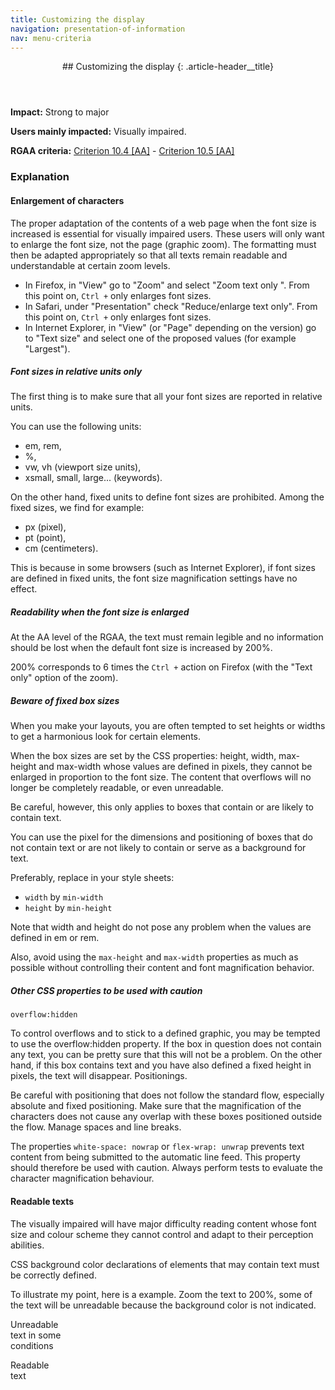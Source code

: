 ```yaml
---
title: Customizing the display
navigation: presentation-of-information
nav: menu-criteria
---
```


<header>
## Customizing the display
{: .article-header__title}
</header>

**Impact:** Strong to major

**Users mainly impacted:** Visually impaired.

**RGAA criteria:** [Criterion 10.4 [AA]](http://disic.github.io/rgaa_referentiel_en/criteria.html#crit-10-4) - [Criterion 10.5 [AA]](http://disic.github.io/rgaa_referentiel_en/criteria.html#crit-10-5)

### Explanation

#### Enlargement of characters

The proper adaptation of the contents of a web page when the font size is increased is essential for visually impaired users.
These users will only want to enlarge the font size, not the page (graphic zoom).
The formatting must then be adapted appropriately so that all texts remain readable and understandable at certain zoom levels.

* In Firefox, in "View" go to "Zoom" and select "Zoom text only ". From this point on, `Ctrl +` only enlarges font sizes.
* In Safari, under "Presentation" check "Reduce/enlarge text only". From this point on, `Ctrl +` only enlarges font sizes.
* In Internet Explorer, in "View" (or "Page" depending on the version) go to "Text size" and select one of the proposed values (for example "Largest").

##### Font sizes in relative units only

The first thing is to make sure that all your font sizes are reported in relative units.

You can use the following units:

* em, rem,
* %,
* vw, vh (viewport size units),
* xsmall, small, large... (keywords).

On the other hand, fixed units to define font sizes are prohibited. Among the fixed sizes, we find for example:

* px (pixel),
* pt (point),
* cm (centimeters).

This is because in some browsers (such as Internet Explorer), if font sizes are defined in fixed units, the font size magnification settings have no effect.

##### Readability when the font size is enlarged

At the AA level of the RGAA, the text must remain legible and no information should be lost when the default font size is increased by 200%.

200% corresponds to 6 times the `Ctrl +` action on Firefox (with the "Text only" option of the zoom).

##### Beware of fixed box sizes

When you make your layouts, you are often tempted to set heights or widths to get a harmonious look for certain elements.

When the box sizes are set by the CSS properties: height, width, max-height and max-width whose values are defined in pixels, they cannot be enlarged in proportion to the font size. The content that overflows will no longer be completely readable, or even unreadable.

Be careful, however, this only applies to boxes that contain or are likely to contain text.

You can use the pixel for the dimensions and positioning of boxes that do not contain text or are not likely to contain or serve as a background for text.

Preferably, replace in your style sheets:

* `width` by `min-width`
* `height` by `min-height`

Note that width and height do not pose any problem when the values are defined in em or rem.

Also, avoid using the `max-height` and `max-width` properties as much as possible without controlling their content and font magnification behavior.

##### Other CSS properties to be used with caution

`overflow:hidden`

To control overflows and to stick to a defined graphic, you may be tempted to use the overflow:hidden property. If the box in question does not contain any text, you can be pretty sure that this will not be a problem. On the other hand, if this box contains text and you have also defined a fixed height in pixels, the text will disappear.
Positionings.

Be careful with positioning that does not follow the standard flow, especially absolute and fixed positioning. Make sure that the magnification of the characters does not cause any overlap with these boxes positioned outside the flow.
Manage spaces and line breaks.

The properties `white-space: nowrap` or `flex-wrap: unwrap` prevents text content from being submitted to the automatic line feed. This property should therefore be used with caution. Always perform tests to evaluate the character magnification behaviour.

#### Readable texts

The visually impaired will have major difficulty reading content whose font size and colour scheme they cannot control and adapt to their perception abilities.

CSS background color declarations of elements that may contain text must be correctly defined.

To illustrate my point, here is a example. Zoom the text to 200%, some of the text will be unreadable because the background color is not indicated.

<p class="backgroundafter --ko">Unreadable<br>text in some<br>conditions</p>

<p class="backgroundafter --ok">Readable<br>text</p>
